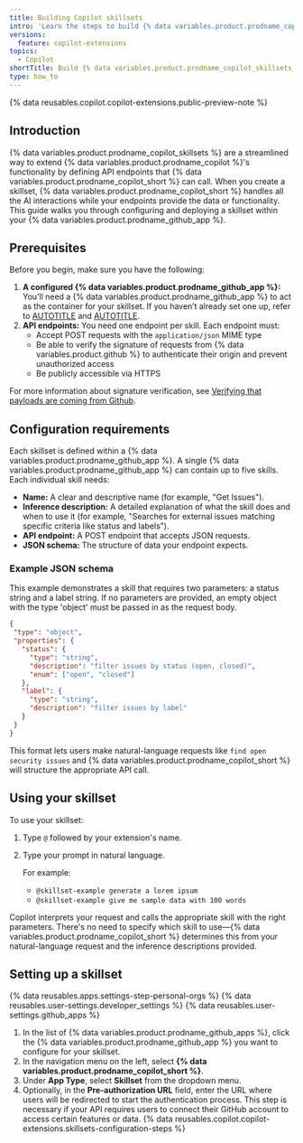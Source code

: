 ```yaml
---
title: Building Copilot skillsets
intro: 'Learn the steps to build {% data variables.product.prodname_copilot_skillsets %} and integrate custom tools and functions into your Copilot environment.'
versions:
  feature: copilot-extensions
topics:
  - Copilot
shortTitle: Build {% data variables.product.prodname_copilot_skillsets_short %} 
type: how_to
---
```


{% data reusables.copilot.copilot-extensions.public-preview-note %}

## Introduction

{% data variables.product.prodname_copilot_skillsets %} are a streamlined way to extend {% data variables.product.prodname_copilot %}'s functionality by defining API endpoints that {% data variables.product.prodname_copilot_short %} can call. When you create a skillset, {% data variables.product.prodname_copilot_short %} handles all the AI interactions while your endpoints provide the data or functionality. This guide walks you through configuring and deploying a skillset within your {% data variables.product.prodname_github_app %}.

## Prerequisites

Before you begin, make sure you have the following:

1. **A configured {% data variables.product.prodname_github_app %}:** You’ll need a {% data variables.product.prodname_github_app %} to act as the container for your skillset. If you haven’t already set one up, refer to [AUTOTITLE](/copilot/building-copilot-extensions/creating-a-copilot-extension/creating-a-github-app-for-your-copilot-extension) and [AUTOTITLE](/copilot/building-copilot-extensions/creating-a-copilot-extension/configuring-your-github-app-for-your-copilot-extension).
1. **API endpoints:** You need one endpoint per skill. Each endpoint must:
    * Accept POST requests with the `application/json` MIME type
    * Be able to verify the signature of requests from {% data variables.product.github %} to authenticate their origin and prevent unauthorized access
    * Be publicly accessible via HTTPS

For more information about signature verification, see [Verifying that payloads are coming from Github](/copilot/building-copilot-extensions/building-a-copilot-agent-for-your-copilot-extension/configuring-your-copilot-agent-to-communicate-with-github#verifying-that-payloads-are-coming-from-github).

## Configuration requirements

Each skillset is defined within a {% data variables.product.prodname_github_app %}. A single {% data variables.product.prodname_github_app %} can contain up to five skills. Each individual skill needs:
* **Name:** A clear and descriptive name (for example, "Get Issues").
* **Inference description:** A detailed explanation of what the skill does and when to use it (for example, "Searches for external issues matching specific criteria like status and labels").
* **API endpoint:** A POST endpoint that accepts JSON requests.
* **JSON schema:** The structure of data your endpoint expects.

### Example JSON schema

This example demonstrates a skill that requires two parameters: a status string and a label string. If no parameters are provided, an empty object with the type 'object' must be passed in as the request body.

```json
{
 "type": "object",
 "properties": {
   "status": {
     "type": "string",
     "description": "filter issues by status (open, closed)",
     "enum": ["open", "closed"]
   },
   "label": {
     "type": "string",
     "description": "filter issues by label"
   }
 }
}
```

This format lets users make natural-language requests like `find open security issues` and {% data variables.product.prodname_copilot_short %} will structure the appropriate API call.

## Using your skillset

To use your skillset:
1. Type `@` followed by your extension's name.
1. Type your prompt in natural language.

   For example:
   * `@skillset-example generate a lorem ipsum`
   * `@skillset-example give me sample data with 100 words`

Copilot interprets your request and calls the appropriate skill with the right parameters. There's no need to specify which skill to use—{% data variables.product.prodname_copilot_short %} determines this from your natural-language request and the inference descriptions provided.

## Setting up a skillset

{% data reusables.apps.settings-step-personal-orgs %}
{% data reusables.user-settings.developer_settings %}
{% data reusables.user-settings.github_apps %}
1. In the list of {% data variables.product.prodname_github_apps %}, click the {% data variables.product.prodname_github_app %} you want to configure for your skillset.
1. In the navigation menu on the left, select **{% data variables.product.prodname_copilot_short %}**.
1. Under **App Type**, select **Skillset** from the dropdown menu.
1. Optionally, in the **Pre-authorization URL** field, enter the URL where users will be redirected to start the authentication process. This step is necessary if your API requires users to connect their GitHub account to access certain features or data.
{% data reusables.copilot.copilot-extensions.skillsets-configuration-steps %}
